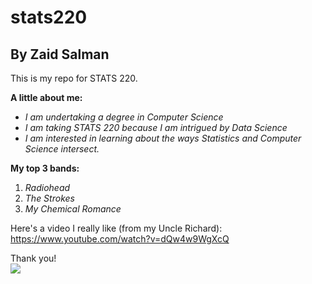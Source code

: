 # stats220

## By Zaid Salman

This is my repo for STATS 220. 

**A little about me:**

- _I am undertaking a degree in Computer Science_
- _I am taking STATS 220 because I am intrigued by Data Science_
- _I am interested in learning about the ways Statistics and Computer Science intersect._

**My top 3 bands:**
1. _Radiohead_
2. _The Strokes_
3. _My Chemical Romance_

Here's a video I really like (from my Uncle Richard):
<https://www.youtube.com/watch?v=dQw4w9WgXcQ>

Thank you!\
![](https://media.tenor.com/Rvg85hYcpHgAAAAM/kermit-dancing.gif)
